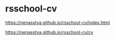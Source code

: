 # rsschool-cv

https://nenasstya.github.io/rsschool-cv/index.html

https://nenasstya.github.io/rsschool-cv/cv
